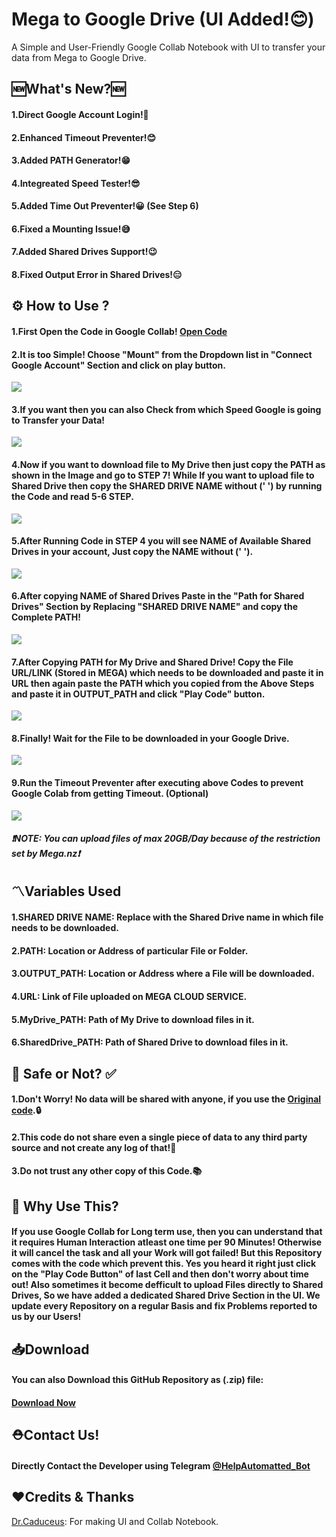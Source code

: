 # Mega to Google Drive (UI Added!😊)
A Simple and User-Friendly Google Collab Notebook with UI to transfer your data from Mega to Google Drive.

## 🆕What's New?🆕
<h4>1.Direct Google Account Login!🤩</h4>
<h4>2.Enhanced Timeout Preventer!😊</h4>
<h4>3.Added PATH Generator!😁</h4>
<h4>4.Integreated Speed Tester!😎</h4>
<h4>5.Added Time Out Preventer!😀 (See Step 6)</h4>
<h4>6.Fixed a Mounting Issue!😅</h4>
<h4>7.Added Shared Drives Support!😉</h4>
<h4>8.Fixed Output Error in Shared Drives!😑</h4>

## ⚙️ How to Use ? 
<h4> 1.First Open the Code in Google Collab! <a href="https://colab.research.google.com/github/TheCaduceus/Mega-to-Google-Drive/blob/main/Mega_downloader.ipynb">Open Code</a> </h4>
<h4> 2.It is too Simple! Choose "Mount" from the Dropdown list in "Connect Google Account" Section and click on play button. </h4>
<img src="https://github.com/TheCaduceus/Mega-to-Google-Drive/blob/main/img/75.png">
<h4> 3.If you want then you can also Check from which Speed Google is going to Transfer your Data!</h4>
<img src="https://github.com/TheCaduceus/Mega-to-Google-Drive/blob/main/img/76.png">
<h4> 4.Now if you want to download file to My Drive then just copy the PATH as shown in the Image and go to STEP 7! While If you want to upload file to Shared Drive then copy the SHARED DRIVE NAME without (' ') by running the Code and read 5-6 STEP.</h4>
<img src="https://github.com/TheCaduceus/Mega-to-Google-Drive/blob/main/img/77.png">
<h4> 5.After Running Code in STEP 4 you will see NAME of Available Shared Drives in your account, Just copy the NAME without (' ').</a></h4>
<img src="https://github.com/TheCaduceus/Mega-to-Google-Drive/blob/main/img/78.png">
<h4> 6.After copying NAME of Shared Drives Paste in the "Path for Shared Drives" Section by Replacing "SHARED DRIVE NAME" and copy the Complete PATH!</h4>
<img src="https://github.com/TheCaduceus/Mega-to-Google-Drive/blob/main/img/79.png">
<h4> 7.After Copying PATH for My Drive and Shared Drive! Copy the File URL/LINK (Stored in MEGA) which needs to be downloaded and paste it in URL then again paste the PATH which you copied from the Above Steps and paste it in OUTPUT_PATH and click "Play Code" button.</h4>
<img src="https://github.com/TheCaduceus/Mega-to-Google-Drive/blob/main/img/50.png">
<h4> 8.Finally! Wait for the File to be downloaded in your Google Drive.</h4>
<img src="ttps://github.com/TheCaduceus/Mega-to-Google-Drive/blob/main/img/52.png">
<h4> 9.Run the Timeout Preventer after executing above Codes to prevent Google Colab from getting Timeout. (Optional)</h4>
<img src="https://github.com/TheCaduceus/Mega-to-Google-Drive/blob/main/img/51.png">
<h5> <b><i>❗NOTE: You can upload files of max 20GB/Day because of the restriction set by Mega.nz❗</i></b></h5>
<h2>〽️Variables Used</h2>
<h4>1.SHARED DRIVE NAME: Replace with the Shared Drive name in which file needs to be downloaded.</h4>
<h4>2.PATH: Location or Address of particular File or Folder.</h4>
<h4>3.OUTPUT_PATH: Location or Address where a File will be downloaded.</h4>
<h4>4.URL: Link of File uploaded on MEGA CLOUD SERVICE.</h4>
<h4>5.MyDrive_PATH: Path of My Drive to download files in it.</h4>
<h4>6.SharedDrive_PATH: Path of Shared Drive to download files in it.</h4>
<h2> 🔐 Safe or Not? ✅</h2>
<h4> 1.Don't Worry! No data will be shared with anyone, if you use the <a href="https://github.com/TheCaduceus/Mega-to-Google-Drive">Original code</a>.🔒</h4>
<h4> 2.This code do not share even a single piece of data to any third party source and not create any log of that!🔑</h4>
<h4> 3.Do not trust any other copy of this Code.📚</h4>
<h2> 🤔 Why Use This?</h2>
<h4>If you use Google Collab for Long term use, then you can understand that it requires Human Interaction atleast one time per 90 Minutes! Otherwise it will cancel the task and all your Work will got failed! But this Repository comes with the code which prevent this. Yes you heard it right just click on the "Play Code Button" of last Cell and then don't worry about time out! Also sometimes it become defficult to upload Files directly to Shared Drives, So we have added a dedicated Shared Drive Section in the UI. We update every Repository on a regular Basis and fix Problems reported to us by our Users!</h4>
<h2> 📥Download</h2>
<h4> You can also Download this GitHub Repository as (.zip) file:</h4>
<h4> <a href="https://github.com/TheCaduceus/Mega-to-Google-Drive/archive/refs/heads/main.zip">Download Now</a></h4>
<h2>⛑Contact Us!</h2>
<h4>Directly Contact the Developer using Telegram <a href="https://telegram.me/HelpAutomatted_Bot">@HelpAutomatted_Bot</a></h4>
<h2>❤️Credits & Thanks</h2>
<p><a href="https://github.com/TheCaduceus">Dr.Caduceus</a>: For making UI and Collab Notebook.</p>
